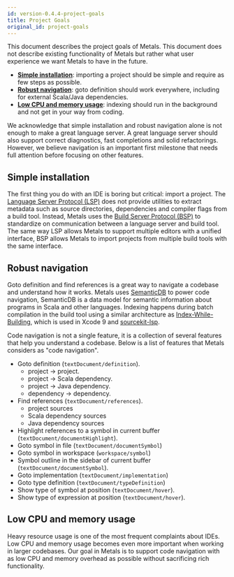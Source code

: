 ```yaml
---
id: version-0.4.4-project-goals
title: Project Goals
original_id: project-goals
---
```


This document describes the project goals of Metals. This document does not
describe existing functionality of Metals but rather what user experience we
want Metals to have in the future.

- [**Simple installation**](#simple-installation): importing a project should be
  simple and require as few steps as possible.
- [**Robust navigation**](#robust-navigation): goto definition should work
  everywhere, including for external Scala/Java dependencies.
- [**Low CPU and memory usage**](#low-cpu-and-memory-usage): indexing should run
  in the background and not get in your way from coding.

We acknowledge that simple installation and robust navigation alone is not
enough to make a great language server. A great language server should also
support correct diagnostics, fast completions and solid refactorings. However,
we believe navigation is an important first milestone that needs full attention
before focusing on other features.

## Simple installation

The first thing you do with an IDE is boring but critical: import a project. The
[Language Server Protocol (LSP)](https://microsoft.github.io/language-server-protocol/specification)
does not provide utilities to extract metadata such as source directories,
dependencies and compiler flags from a build tool. Instead, Metals uses the
[Build Server Protocol (BSP)](https://github.com/scalacenter/bsp/blob/master/docs/bsp.md)
to standardize on communication between a language server and build tool. The
same way LSP allows Metals to support multiple editors with a unified interface,
BSP allows Metals to import projects from multiple build tools with the same
interface.

## Robust navigation

Goto definition and find references is a great way to navigate a codebase and
understand how it works. Metals uses [SemanticDB](https://scalameta.org/) to
power code navigation, SemanticDB is a data model for semantic information about
programs in Scala and other languages. Indexing happens during batch compilation
in the build tool using a similar architecture as
[Index-While-Building](https://www.youtube.com/watch?v=jGJhnIT-D2M), which is
used in Xcode 9 and
[sourcekit-lsp](https://github.com/apple/sourcekit-lsp#indexing-while-building).

Code navigation is not a single feature, it is a collection of several features
that help you understand a codebase. Below is a list of features that Metals
considers as "code navigation".

- Goto definition (`textDocument/definition`).
  - project -> project.
  - project -> Scala dependency.
  - project -> Java dependency.
  - dependency -> dependency.
- Find references (`textDocument/references`).
  - project sources
  - Scala dependency sources
  - Java dependency sources
- Highlight references to a symbol in current buffer
  (`textDocument/documentHighlight`).
- Goto symbol in file (`textDocument/documentSymbol`)
- Goto symbol in workspace (`workspace/symbol`)
- Symbol outline in the sidebar of current buffer
  (`textDocument/documentSymbol`).
- Goto implementation (`textDocument/implementation`)
- Goto type definition (`textDocument/typeDefinition`)
- Show type of symbol at position (`textDocument/hover`).
- Show type of expression at position (`textDocument/hover`).

## Low CPU and memory usage

Heavy resource usage is one of the most frequent complaints about IDEs. Low CPU
and memory usage becomes even more important when working in larger codebases.
Our goal in Metals is to support code navigation with as low CPU and memory
overhead as possible without sacrificing rich functionality.

[semanticdb]: https://scalameta.org/docs/semanticdb/specification.html
[bsp]: https://github.com/scalacenter/bsp/blob/master/docs/bsp.md

